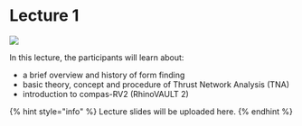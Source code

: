 # Lecture 1

![](<../../.gitbook/assets/CSD2\_2022\_lecture-1\_cover (1).jpg>)

In this lecture, the participants will learn about:‌

* a brief overview and history of form finding
* basic theory, concept and procedure of Thrust Network Analysis (TNA)
* introduction to compas-RV2 (RhinoVAULT 2)

{% hint style="info" %}
Lecture slides will be uploaded here.
{% endhint %}
